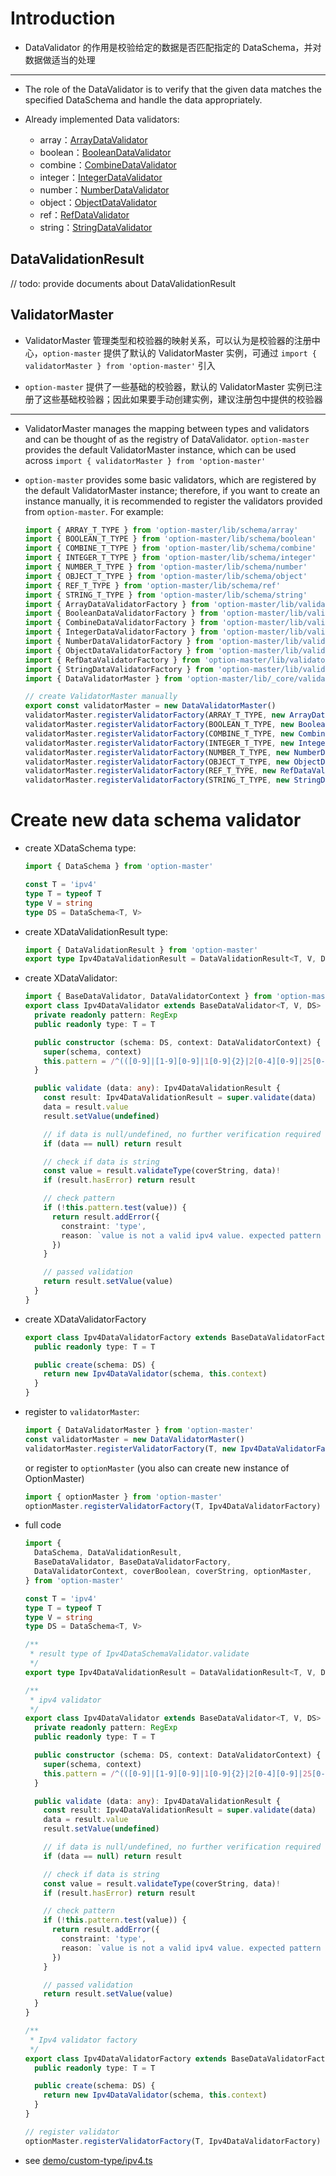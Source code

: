 # Introduction

* DataValidator 的作用是校验给定的数据是否匹配指定的 DataSchema，并对数据做适当的处理

---

* The role of the DataValidator is to verify that the given data matches the specified DataSchema and handle the data appropriately.

* Already implemented Data validators:

  - array：[ArrayDataValidator](../src/validator/array.ts)
  - boolean：[BooleanDataValidator](../src/validator/boolean.ts)
  - combine：[CombineDataValidator](../src/validator/combine.ts)
  - integer：[IntegerDataValidator](../src/validator/integer.ts)
  - number：[NumberDataValidator](../src/validator/number.ts)
  - object：[ObjectDataValidator](../src/validator/object.ts)
  - ref：[RefDataValidator](../src/validator/ref.ts)
  - string：[StringDataValidator](../src/validator/string.ts)

## DataValidationResult

  // todo: provide documents about DataValidationResult

## ValidatorMaster
  * ValidatorMaster 管理类型和校验器的映射关系，可以认为是校验器的注册中心，`option-master` 提供了默认的 ValidatorMaster 实例，可通过 `import { validatorMaster } from 'option-master'` 引入

  * `option-master` 提供了一些基础的校验器，默认的 ValidatorMaster 实例已注册了这些基础校验器；因此如果要手动创建实例，建议注册包中提供的校验器

  ---

  * ValidatorMaster manages the mapping between types and validators and can be thought of as the registry of DataValidator. `option-master` provides the default ValidatorMaster instance, which can be used across `import { validatorMaster } from 'option-master'`

  * `option-master` provides some basic validators, which are registered by the default ValidatorMaster instance; therefore, if you want to create an instance manually, it is recommended to register the validators provided from `option-master`. For example:

    ```typescript
    import { ARRAY_T_TYPE } from 'option-master/lib/schema/array'
    import { BOOLEAN_T_TYPE } from 'option-master/lib/schema/boolean'
    import { COMBINE_T_TYPE } from 'option-master/lib/schema/combine'
    import { INTEGER_T_TYPE } from 'option-master/lib/schema/integer'
    import { NUMBER_T_TYPE } from 'option-master/lib/schema/number'
    import { OBJECT_T_TYPE } from 'option-master/lib/schema/object'
    import { REF_T_TYPE } from 'option-master/lib/schema/ref'
    import { STRING_T_TYPE } from 'option-master/lib/schema/string'
    import { ArrayDataValidatorFactory } from 'option-master/lib/validator/array'
    import { BooleanDataValidatorFactory } from 'option-master/lib/validator/boolean'
    import { CombineDataValidatorFactory } from 'option-master/lib/validator/combine'
    import { IntegerDataValidatorFactory } from 'option-master/lib/validator/integer'
    import { NumberDataValidatorFactory } from 'option-master/lib/validator/number'
    import { ObjectDataValidatorFactory } from 'option-master/lib/validator/object'
    import { RefDataValidatorFactory } from 'option-master/lib/validator/ref'
    import { StringDataValidatorFactory } from 'option-master/lib/validator/string'
    import { DataValidatorMaster } from 'option-master/lib/_core/validator'

    // create ValidatorMaster manually
    export const validatorMaster = new DataValidatorMaster()
    validatorMaster.registerValidatorFactory(ARRAY_T_TYPE, new ArrayDataValidatorFactory(validatorMaster))
    validatorMaster.registerValidatorFactory(BOOLEAN_T_TYPE, new BooleanDataValidatorFactory(validatorMaster))
    validatorMaster.registerValidatorFactory(COMBINE_T_TYPE, new CombineDataValidatorFactory(validatorMaster))
    validatorMaster.registerValidatorFactory(INTEGER_T_TYPE, new IntegerDataValidatorFactory(validatorMaster))
    validatorMaster.registerValidatorFactory(NUMBER_T_TYPE, new NumberDataValidatorFactory(validatorMaster))
    validatorMaster.registerValidatorFactory(OBJECT_T_TYPE, new ObjectDataValidatorFactory(validatorMaster))
    validatorMaster.registerValidatorFactory(REF_T_TYPE, new RefDataValidatorFactory(validatorMaster))
    validatorMaster.registerValidatorFactory(STRING_T_TYPE, new StringDataValidatorFactory(validatorMaster)
    ```

# Create new data schema validator
  * create XDataSchema type:
    ```typescript
    import { DataSchema } from 'option-master'

    const T = 'ipv4'
    type T = typeof T
    type V = string
    type DS = DataSchema<T, V>
    ```

  * create XDataValidationResult type:
    ```typescript
    import { DataValidationResult } from 'option-master'
    export type Ipv4DataValidationResult = DataValidationResult<T, V, DS>
    ```

  * create XDataValidator:
    ```typescript
    import { BaseDataValidator, DataValidatorContext } from 'option-master'
    export class Ipv4DataValidator extends BaseDataValidator<T, V, DS> {
      private readonly pattern: RegExp
      public readonly type: T = T

      public constructor (schema: DS, context: DataValidatorContext) {
        super(schema, context)
        this.pattern = /^(([0-9]|[1-9][0-9]|1[0-9]{2}|2[0-4][0-9]|25[0-5])\.){3}([0-9]|[1-9][0-9]|1[0-9]{2}|2[0-4][0-9]|25[0-5])$/
      }

      public validate (data: any): Ipv4DataValidationResult {
        const result: Ipv4DataValidationResult = super.validate(data)
        data = result.value
        result.setValue(undefined)

        // if data is null/undefined, no further verification required
        if (data == null) return result

        // check if data is string
        const value = result.validateType(coverString, data)!
        if (result.hasError) return result

        // check pattern
        if (!this.pattern.test(value)) {
          return result.addError({
            constraint: 'type',
            reason: `value is not a valid ipv4 value. expected pattern is ${ this.pattern.source }`
          })
        }

        // passed validation
        return result.setValue(value)
      }
    }
    ```

  * create XDataValidatorFactory
    ```typescript
    export class Ipv4DataValidatorFactory extends BaseDataValidatorFactory<T, V, DS> {
      public readonly type: T = T

      public create(schema: DS) {
        return new Ipv4DataValidator(schema, this.context)
      }
    }
    ```

  * register to `validatorMaster`:
    ```typescript
    import { DataValidatorMaster } from 'option-master'
    const validatorMaster = new DataValidatorMaster()
    validatorMaster.registerValidatorFactory(T, new Ipv4DataValidatorFactory(validatorMaster))
    ```

    or register to `optionMaster` (you also can create new instance of OptionMaster)
    ```typescript
    import { optionMaster } from 'option-master'
    optionMaster.registerValidatorFactory(T, Ipv4DataValidatorFactory)
    ```

  * full code

    ```typescript
    import {
      DataSchema, DataValidationResult,
      BaseDataValidator, BaseDataValidatorFactory,
      DataValidatorContext, coverBoolean, coverString, optionMaster,
    } from 'option-master'

    const T = 'ipv4'
    type T = typeof T
    type V = string
    type DS = DataSchema<T, V>

    /**
     * result type of Ipv4DataSchemaValidator.validate
     */
    export type Ipv4DataValidationResult = DataValidationResult<T, V, DS>

    /**
     * ipv4 validator
     */
    export class Ipv4DataValidator extends BaseDataValidator<T, V, DS> {
      private readonly pattern: RegExp
      public readonly type: T = T

      public constructor (schema: DS, context: DataValidatorContext) {
        super(schema, context)
        this.pattern = /^(([0-9]|[1-9][0-9]|1[0-9]{2}|2[0-4][0-9]|25[0-5])\.){3}([0-9]|[1-9][0-9]|1[0-9]{2}|2[0-4][0-9]|25[0-5])$/
      }

      public validate (data: any): Ipv4DataValidationResult {
        const result: Ipv4DataValidationResult = super.validate(data)
        data = result.value
        result.setValue(undefined)

        // if data is null/undefined, no further verification required
        if (data == null) return result

        // check if data is string
        const value = result.validateType(coverString, data)!
        if (result.hasError) return result

        // check pattern
        if (!this.pattern.test(value)) {
          return result.addError({
            constraint: 'type',
            reason: `value is not a valid ipv4 value. expected pattern is ${ this.pattern.source }`
          })
        }

        // passed validation
        return result.setValue(value)
      }
    }

    /**
     * Ipv4 validator factory
     */
    export class Ipv4DataValidatorFactory extends BaseDataValidatorFactory<T, V, DS> {
      public readonly type: T = T

      public create(schema: DS) {
        return new Ipv4DataValidator(schema, this.context)
      }
    }

    // register validator
    optionMaster.registerValidatorFactory(T, Ipv4DataValidatorFactory)
    ```

  * see [demo/custom-type/ipv4.ts](../demo/custom-type/ipv4.ts)
